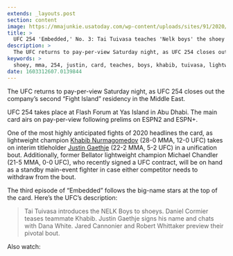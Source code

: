 ```yaml
--- 
extends: _layouts.post 
section: content 
image: https://mmajunkie.usatoday.com/wp-content/uploads/sites/91/2020/10/Screen-Shot-2020-10-21-at-2.49.46-PM-2.png?w=1024&h=576&crop=1 
title: > 
  UFC 254 'Embedded,' No. 3: Tai Tuivasa teaches 'Nelk boys' the shoey 
description: > 
  The UFC returns to pay-per-view Saturday night, as UFC 254 closes out the company’s second “Fight Island” residency in the Middle East.UFC 254 takes place at Flash Forum at Yas Island in Abu Dhabi.One of the most highly anticipated fights of 2020 headlines the card, as lightweight champion Khabib Nurmagomedov (28-0 MMA, 12-0 UFC) takes on interim titleholder Justin Gaethje (22-2 MMA, 5-2 UFC) in a unification bout.Here’s the UFC’s description:Tai Tuivasa introduces the NELK Boys to shoeys.Justin Gaethje signs his name and chats with Dana White. 
keywords: > 
  shoey, mma, 254, justin, card, teaches, boys, khabib, tuivasa, lightweight, tai, payperview, takes, island, ufc, gaethje, embedded, nelk 
date: 1603312607.0139844 
--- 
```

<div><p>The UFC returns to pay-per-view Saturday night, as UFC 254 closes out the company&#8217;s second &#8220;Fight Island&#8221; residency in the Middle East.</p>
<p>UFC 254 takes place at Flash Forum at Yas Island in Abu Dhabi. The main card airs on pay-per-view following prelims on ESPN2 and ESPN+.</p>
<p>One of the most highly anticipated fights of 2020 headlines the card, as lightweight champion <a href="https://mmajunkie.usatoday.com/tag/khabib-nurmagomedov">Khabib Nurmagomedov</a> (28-0 MMA, 12-0 UFC) takes on interim titleholder <a href="https://mmajunkie.usatoday.com/tag/justin-gaethje">Justin Gaethje</a> (22-2 MMA, 5-2 UFC) in a unification bout. Additionally, former Bellator lightweight champion Michael Chandler (21-5 MMA, 0-0 UFC), who recently signed a UFC contract, will be on hand as a standby main-event fighter in case either competitor needs to withdraw from the bout.</p>
<p>The third episode of &#8220;Embedded&#8221; follows the big-name stars at the top of the card. Here&#8217;s the UFC&#8217;s description:</p>
<blockquote><p>Tai Tuivasa introduces the NELK Boys to shoeys. Daniel Cormier teases teammate Khabib. Justin Gaethje signs his name and chats with Dana White. Jared Cannonier and Robert Whittaker preview their pivotal bout.</p></blockquote>
<p>Also watch:</p>
 
</div>
